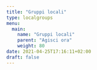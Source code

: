 ```yaml
---
title: "Gruppi locali"
type: localgroups
menu:
  main:
    name: "Gruppi locali"
    parent: "Agisci ora"
    weight: 80
date: 2021-04-25T17:16:11+02:00
draft: false
---
```


